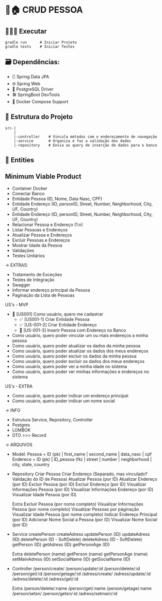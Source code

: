 # 🙋🏠 CRUD PESSOA

## 🧑🏻‍💻 Executar
    gradle run      # Iniciar Projeto
    gradle tests    # Iniciar Testes

## 🗃️ **Dependências:** 
- 🗄️ Spring Data JPA 
- 🌐  Spring Web 
- 📃 PostgreSQL Driver 
- 🛠️ SpringBoot DevTools 
- 🐋 Docker Compose Support 
 
## 📂 Estrutura do Projeto
    src-|
        |
        |-controller    # Vincula métodos com o endereçamento de navegação
        |-service       # Organiza e faz a validação dos dados
        |-repository    # Envia as query de inserção de dados para o banco
    
## 📄 Entities


## Minimum Viable Product
- Container Docker
- Conectar Banco
- Entidade Pessoa (ID, Nome, Data Nasc, CPF)
- Entidade Endereço (ID, personID, Street, Number, Neighborhood, City, UF, Country)
- Entidade Endereço (ID, personID, Street, Number, Neighborhood, City, UF, Country)
- Relacionar Pessoa e Endereço (1:n)
- Listar Pessoas e Endereços
- Atualizar Pessoa e Endereços
- Excluir Pessoas e Endereços
- Mostrar Idade da Pessoa
- Validações
- Testes Unitários
 
-> EXTRAS:
- Tratamento de Exceções
- Testes de Integração
- Swagger
- Informar endereço principal da Pessoa
- Paginação da Lista de Pessoas
 
US's - MVP
- 🚧 [US001] Como usuário, quero me cadastrar
  - ✅ [US001-1] Criar Entidade Pessoa
  - ✅ [US-001-2] Criar Entidade Endereço
  - 🚧 [US-001-3] Inserir Pessoa com Endereço no Banco
- Como usuário, quero poder vincular um ou mais endereços a minha pessoa
- Como usuário, quero poder atualizar os dados da minha pessoa
- Como usuário, quero poder atualizar os dados dos meus endereços
- Como usuário, quero poder excluir os dados da minha pessoa
- Como usuário, quero poder excluir os dados dos meus endereços
- Como usuário, quero poder ver a minha idade no sistema
- Como usuário, quero poder ver minhas informações e endereços no sistema
 
US's - EXTRA
- Como usuário, quero poder indicar um endereço principal
- Como usuário, quero poder indicar um nome social
 
-> INFO
- Estrutura Service, Repository, Controller
- Postgres
- LOMBOK
- DTO >>> Record
 
-> ARQUIVOS
- Model:
  Pessoa = ID (pk) | first_name | second_name | data_nasc | cpf
  Endereco = ID (pk) | ID_pessoa (fk) | street | number | neighborhood | city, state, country
 
- Repository
  Criar Pessoa
  Criar Endereço (Separado, mas vinculado? Validação do ID de Pessoa)
  Atualizar Pessoa (por ID)
  Atualizar Endereço (por ID)
  Excluir Pessoa (por ID)
  Excluir Endereço (por ID)
  Visualizar Informações Pessoa (por ID)
  Visualizar Informações Endereço (por ID)
  Visualizar Idade Pessoa (por ID)
 
  Extra
  Excluir Pessoa (por nome completo)
  Visualizar Informações Pessoa (por nome completo)
  Visualizar Pessoas por páginação
  Visualizar Idade Pessoa (por nome completo)
  Indicar Endereço Principal (por ID)
  Adicionar Nome Social a Pessoa (por ID)
  Visualizar Nome Social (por ID)
- Service
  createPerson
  createAdress
  updatePerson (ID)
  updateAdress (ID)
  deletePerson (ID - SoftDelete)
  deleteAdress (ID - SoftDelete)
  getPerson (ID)
  getAdress (ID)
  getPersonAge (ID)
 
  Extra
  deletePerson (name)
  getPerson (name)
  getPersonAge (name)
  setMainAdress (ID)
  setSocialName (ID)
  getSocialName (ID)
 
- Controller
  /person/create/
  /person/update/:id
  /person/delete/:id
  /person/get/:id
  /person/getage/:id
  /adress/create/
  /adress/update/:id
  /adress/delete/:id
  /adress/get/:id
 
  Extra
  /person/delete/:name
  /person/get/:name
  /person/getage/:name
  /person/setsn/
  /person/getsn/:id
  /adress/setmain/:id